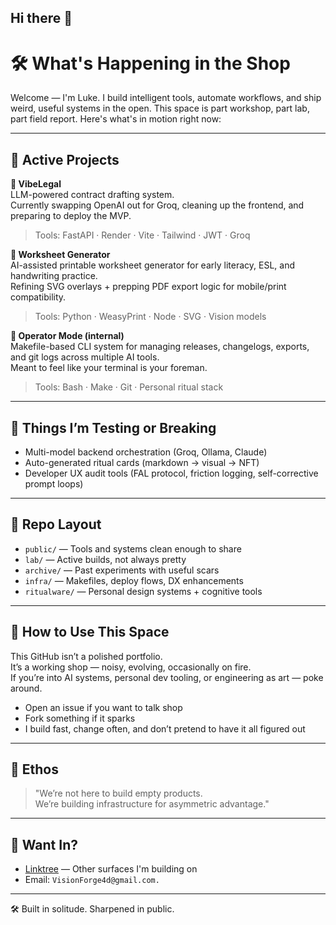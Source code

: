 ## Hi there 👋
# 🛠️ What's Happening in the Shop

Welcome — I'm Luke. I build intelligent tools, automate workflows, and ship weird, useful systems in the open. This space is part workshop, part lab, part field report. Here's what's in motion right now:

---

## 🚧 Active Projects

**🔹 VibeLegal**  
LLM-powered contract drafting system.  
Currently swapping OpenAI out for Groq, cleaning up the frontend, and preparing to deploy the MVP.  
> Tools: FastAPI · Render · Vite · Tailwind · JWT · Groq

**🔹 Worksheet Generator**  
AI-assisted printable worksheet generator for early literacy, ESL, and handwriting practice.  
Refining SVG overlays + prepping PDF export logic for mobile/print compatibility.  
> Tools: Python · WeasyPrint · Node · SVG · Vision models

**🔹 Operator Mode (internal)**  
Makefile-based CLI system for managing releases, changelogs, exports, and git logs across multiple AI tools.  
Meant to feel like your terminal is your foreman.  
> Tools: Bash · Make · Git · Personal ritual stack

---

## 🧪 Things I’m Testing or Breaking

- Multi-model backend orchestration (Groq, Ollama, Claude)
- Auto-generated ritual cards (markdown → visual → NFT)
- Developer UX audit tools (FAL protocol, friction logging, self-corrective prompt loops)

---

## 📂 Repo Layout

- `public/` — Tools and systems clean enough to share  
- `lab/` — Active builds, not always pretty  
- `archive/` — Past experiments with useful scars  
- `infra/` — Makefiles, deploy flows, DX enhancements  
- `ritualware/` — Personal design systems + cognitive tools

---

## 💬 How to Use This Space

This GitHub isn’t a polished portfolio.  
It’s a working shop — noisy, evolving, occasionally on fire.  
If you’re into AI systems, personal dev tooling, or engineering as art — poke around.

- Open an issue if you want to talk shop  
- Fork something if it sparks  
- I build fast, change often, and don’t pretend to have it all figured out

---

## 🧠 Ethos

> "We’re not here to build empty products.  
> We’re building infrastructure for asymmetric advantage."

---

## 📡 Want In?

- [Linktree](https://linktr.ee/sanfordwilson) — Other surfaces I'm building on
- Email: `VisionForge4d@gmail.com.`

---

🛠️ Built in solitude. Sharpened in public.
